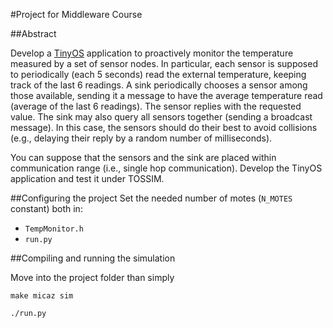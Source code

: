
#Project for Middleware Course

##Abstract

Develop a [TinyOS][tinyos] application to proactively monitor the temperature measured by a set of sensor nodes. In particular, each sensor is supposed to periodically (each 5 seconds) read the external temperature, keeping track of the last 6 readings. A sink periodically chooses a sensor among those available, sending it a message to have the average temperature read (average of the last 6 readings). The sensor replies with the requested value. The sink may also query all sensors together (sending a broadcast message). In this case, the sensors should do their best to avoid collisions (e.g., delaying their reply by a random number of milliseconds).

You can suppose that the sensors and the sink are placed within communication range (i.e., single hop communication). Develop the TinyOS application and test it under TOSSIM.

[tinyos]: http://tinyos.net/

##Configuring the project
Set the needed number of motes (`N_MOTES` constant) both in:

- `TempMonitor.h`
- `run.py`

##Compiling and running the simulation

Move into the project folder than simply

```
make micaz sim
```

```
./run.py
```